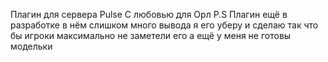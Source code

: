 Плагин для сервера Pulse
С любовью для Орл
P.S
Плагин ещё в разработке в нём слишком много вывода я его уберу и сделаю так что бы игроки максимально не заметели его а ещё у меня не готовы модельки
